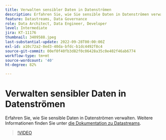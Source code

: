 ```yaml
---
title: Verwalten sensibler Daten in Datenströmen
description: Erfahren Sie, wie Sie sensible Daten in Datenströmen verwalten.
feature: Datastreams, Data Governance
role: Data Architect, Data Engineer, Developer
level: Intermediate
jira: KT-11176
thumbnail: 3409588.jpeg
last-substantial-update: 2022-09-28T00:00:00Z
exl-id: a10c72a2-8ed3-40da-bfdc-b1dc4492f8c4
source-git-commit: 00ef0f40fb3d82f0c06428a35c0e402f46ab6774
workflow-type: tm+mt
source-wordcount: '40'
ht-degree: 82%

---
```


# Verwalten sensibler Daten in Datenströmen

Erfahren Sie, wie Sie sensible Daten in Datenströmen verwalten.  Weitere Informationen finden Sie unter [die Dokumentation zu Datastreams](https://experienceleague.adobe.com/docs/experience-platform/edge/datastreams/overview.html?lang=de).

>[!VIDEO](https://video.tv.adobe.com/v/3409588/?learn=on)
